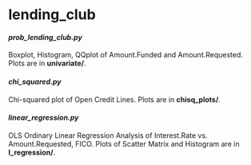 # lending_club

#### *prob_lending_club.py* 
Boxplot, Histogram, QQplot of Amount.Funded and Amount.Requested.  Plots are in **univariate/**.
#### *chi_squared.py* 
Chi-squared plot of Open Credit Lines.  Plots are in **chisq_plots/**.
#### *linear_regression.py* 
OLS Ordinary Linear Regression Analysis of Interest.Rate vs. Amount.Requested, FICO.  Plots of Scatter Matrix and Histogram are in **l_regression/**.
